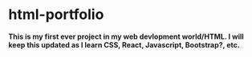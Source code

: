 # html-portfolio

<p><b>This is my first ever project in my web devlopment world/HTML. I will keep this updated as I learn CSS, React, Javascript, Bootstrap?, etc.</b></p>
